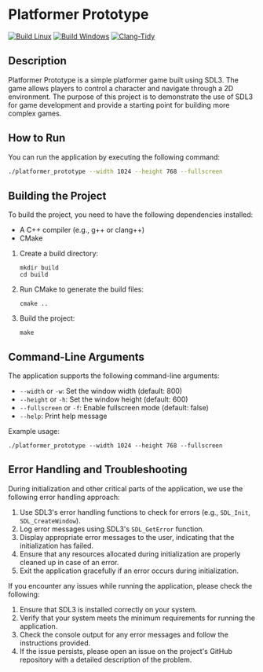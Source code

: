 # Platformer Prototype

[![Build Linux](https://github.com/yourusername/yourrepo/actions/workflows/ci.yml/badge.svg?job=build-linux)](https://github.com/yourusername/yourrepo/actions/workflows/ci.yml?query=job%3Abuild-linux)
[![Build Windows](https://github.com/yourusername/yourrepo/actions/workflows/ci.yml/badge.svg?job=build-windows)](https://github.com/yourusername/yourrepo/actions/workflows/ci.yml?query=job%3Abuild-windows)
[![Clang-Tidy](https://github.com/yourusername/yourrepo/actions/workflows/ci.yml/badge.svg?job=static-analysis)](https://github.com/yourusername/yourrepo/actions/workflows/ci.yml?query=job%3Astatic-analysis)

## Description

Platformer Prototype is a simple platformer game built using SDL3. The game allows players to control a character and navigate through a 2D environment. The purpose of this project is to demonstrate the use of SDL3 for game development and provide a starting point for building more complex games.

## How to Run

You can run the application by executing the following command:

```sh
./platformer_prototype --width 1024 --height 768 --fullscreen
```

## Building the Project

To build the project, you need to have the following dependencies installed:

- A C++ compiler (e.g., g++ or clang++)
- CMake

1. Create a build directory:
   ```
   mkdir build
   cd build
   ```

2. Run CMake to generate the build files:
   ```
   cmake ..
   ```

3. Build the project:
   ```
   make
   ```

## Command-Line Arguments

The application supports the following command-line arguments:

- `--width` or `-w`: Set the window width (default: 800)
- `--height` or `-h`: Set the window height (default: 600)
- `--fullscreen` or `-f`: Enable fullscreen mode (default: false)
- `--help`: Print help message

Example usage:
```
./platformer_prototype --width 1024 --height 768 --fullscreen
```

## Error Handling and Troubleshooting

During initialization and other critical parts of the application, we use the following error handling approach:

1. Use SDL3's error handling functions to check for errors (e.g., `SDL_Init`, `SDL_CreateWindow`).
2. Log error messages using SDL3's `SDL_GetError` function.
3. Display appropriate error messages to the user, indicating that the initialization has failed.
4. Ensure that any resources allocated during initialization are properly cleaned up in case of an error.
5. Exit the application gracefully if an error occurs during initialization.

If you encounter any issues while running the application, please check the following:

1. Ensure that SDL3 is installed correctly on your system.
2. Verify that your system meets the minimum requirements for running the application.
3. Check the console output for any error messages and follow the instructions provided.
4. If the issue persists, please open an issue on the project's GitHub repository with a detailed description of the problem.
